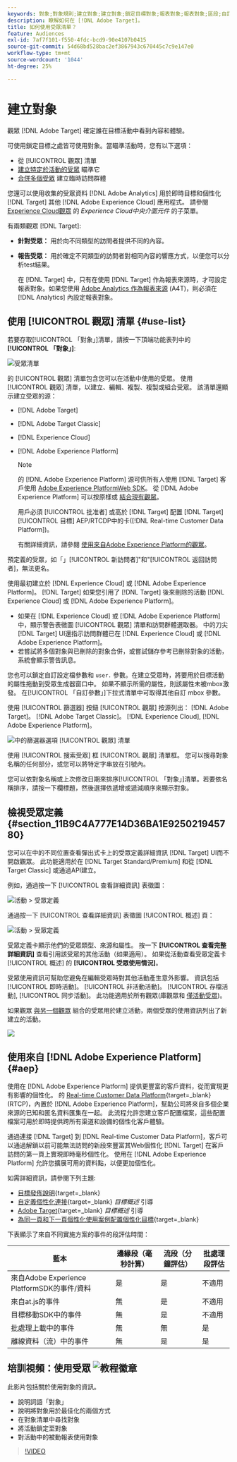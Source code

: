 ```yaml
---
keywords: 對象;對象規則;建立對象;建立對象;鎖定目標對象;報表對象;報表對象;區段;自訂設定檔參數;對象定義;對象清單
description: 瞭解如何在 [!DNL Adobe Target]。
title: 如何使用受眾清單？
feature: Audiences
exl-id: 7af7f101-f550-4fdc-bcd9-90e4107b0415
source-git-commit: 54d68bd528bac2ef3867943c670445c7c9e147e0
workflow-type: tm+mt
source-wordcount: '1044'
ht-degree: 25%

---
```


# 建立對象

觀眾 [!DNL Adobe Target] 確定誰在目標活動中看到內容和體驗。

可使用鎖定目標之處皆可使用對象。當瞄準活動時，您有以下選項：

* 從 [!UICONTROL 觀眾] 清單
* [建立特定於活動的受眾](/help/c-target/creating-activity-only-audience.md) 瞄準它
* [合併多個受眾](/help/c-target/combining-multiple-audiences.md#concept_A7386F1EA4394BD2AB72399C225981E5) 建立臨時訪問群體

您還可以使用收集的受眾資料 [!DNL Adobe Analytics] 用於即時目標和個性化 [!DNL Target] 其他 [!DNL Adobe Experience Cloud] 應用程式。 請參閱 [Experience Cloud觀眾](https://experienceleague.adobe.com/docs/core-services/interface/audiences/audience-library.html??lang=zh-Hant) 的 *Experience Cloud中央介面元件* 的子菜單。

有兩類觀眾 [!DNL Target]:

* **針對受眾：** 用於向不同類型的訪問者提供不同的內容。
* **報告受眾：** 用於確定不同類型的訪問者對相同內容的響應方式，以便您可以分析test結果。

   在 [!DNL Target] 中，只有在使用 [!DNL Target] 作為報表來源時，才可設定報表對象。如果您使用 [ Adobe Analytics 作為報表來源](/help/c-integrating-target-with-mac/a4t/a4t.md) (A4T)，則必須在 [!DNL Analytics] 內設定報表對象。

## 使用 [!UICONTROL 觀眾] 清單 {#use-list}

若要存取[!UICONTROL 「對象」]清單，請按一下頂端功能表列中的&#x200B;**[!UICONTROL 「對象」]**:

![受眾清單](assets/audiences_list.png)

的 [!UICONTROL 觀眾] 清單包含您可以在活動中使用的受眾。 使用 [!UICONTROL 觀眾] 清單，以建立、編輯、複製、複製或組合受眾。 該清單還顯示建立受眾的源：

* [!DNL Adobe Target]
* [!DNL Adobe Target Classic]
* [!DNL Experience Cloud]
* [!DNL Adobe Experience Platform]

   >[!NOTE]
   >
   >的 [!DNL Adobe Experience Platform] 源可供所有人使用 [!DNL Target] 客戶使用 [Adobe Experience PlatformWeb SDK](/help/c-implementing-target/c-implementing-target-for-client-side-web/aep-web-sdk.md)。 從 [!DNL Adobe Experience Platform] 可以按原樣或 [結合現有觀眾](/help/c-target/combining-multiple-audiences.md)。
   >
   >用戶必須 [!UICONTROL 批准者] 或高於 [!DNL Target] 配置 [!DNL Target] [!UICONTROL 目標] AEP/RTCDP中的卡([!DNL Real-time Customer Data Platform])。
   >
   >有關詳細資訊，請參閱 [使用來自Adobe Experience Platform的觀眾](#aep)。

預定義的受眾，如「」[!UICONTROL 新訪問者]&quot;和&quot;[!UICONTROL 返回訪問者]，無法更名。

使用最初建立於 [!DNL Experience Cloud] 或 [!DNL Adobe Experience Platform]。 [!DNL Target] 如果您引用了 [!DNL Target] 後來刪除的活動 [!DNL Experience Cloud] 或 [!DNL Adobe Experience Platform]。

* 如果在 [!DNL Experience Cloud] 或 [!DNL Adobe Experience Platform]中，顯示警告表徵圖 [!UICONTROL 觀眾] 清單和訪問群體選取器。 中的刀尖 [!DNL Target] UI還指示訪問群體已在 [!DNL Experience Cloud] 或 [!DNL Adobe Experience Platform]。
* 若嘗試將多個對象與已刪除的對象合併，或嘗試儲存參考已刪除對象的活動，系統會顯示警告訊息。

您也可以鎖定自訂設定檔參數和 `user.` 參數。在建立受眾時，將要用於目標活動的屬性拖動到受眾生成器窗口中。 如果不顯示所需的屬性，則該屬性未被mbox激發。 在[!UICONTROL 「自訂參數」]下拉式清單中可取得其他自訂 mbox 參數。

使用 [!UICONTROL 篩選器] 按鈕 [!UICONTROL 觀眾] 按源列出： [!DNL Adobe Target]。 [!DNL Adobe Target Classic]。 [!DNL Experience Cloud], [!DNL Adobe Experience Platform]。

![中的篩選器選項 [!UICONTROL 觀眾] 清單](assets/filters.png)

使用 [!UICONTROL 搜索受眾] 框 [!UICONTROL 觀眾] 清單框。 您可以搜尋對象名稱的任何部分，或您可以將特定字串放在引號內。

您可以依對象名稱或上次修改日期來排序[!UICONTROL 「對象」]清單。若要依名稱排序，請按一下欄標題，然後選擇依遞增或遞減順序來顯示對象。

## 檢視受眾定義 {#section_11B9C4A777E14D36BA1E925021945780}

您可以在中的不同位置查看彈出式卡上的受眾定義詳細資訊 [!DNL Target] UI而不開啟觀眾。 此功能適用於在 [!DNL Target Standard/Premium] 和從 [!DNL Target Classic] 或通過API建立。

例如，通過按一下 [!UICONTROL 查看詳細資訊] 表徵圖：

![活動 > 受眾定義](assets/audience_definition_list.png)

通過按一下 [!UICONTROL 查看詳細資訊] 表徵圖 [!UICONTROL 概述] 頁：

![活動 > 受眾定義](assets/view-details-activity-overview.png)

受眾定義卡顯示他們的受眾類型、來源和屬性。 按一下 **[!UICONTROL 查看完整詳細資訊]** 查看引用該受眾的其他活動（如果適用）。 如果從活動查看受眾定義卡 [!UICONTROL 概述] 的 **[!UICONTROL 受眾使用情況]**。

受眾使用資訊可幫助您避免在編輯受眾時對其他活動產生意外影響。 資訊包括 [!UICONTROL 即時活動]。 [!UICONTROL 非活動活動]。 [!UICONTROL 存檔活動], [!UICONTROL 同步活動]。 此功能適用於所有觀眾(庫觀眾和 [僅活動受眾](/help/c-target/creating-activity-only-audience.md#concept_A6BADCF530ED4AE1852E677FEBE68483))。

如果觀眾 [與另一個觀眾](/help/c-target/combining-multiple-audiences.md) 組合的受眾用於建立活動，兩個受眾的使用資訊列出了新建立的活動。

![](assets/audience_definition_list_usage.png)

<!--The following audience definition card is for an audience imported from the Adobe Experience Cloud. In this instance, the audience was imported from Adobe Audience Manager (AAM).

![Usage tab on Audience Definition card](assets/audience_definition_mc.png)

The following details are available for these imported audience types:

| Audience Type | Details |
|--- |--- |
|Mobile audience|Marketing Name, Vendor, and Model.<br>The `matches | does not match` operator displays instead of `equals | does not equal`<br>![Imported Mobile Audience](/help/c-target/c-audiences/assets/imported_mobile_audience.png).|
|Visitor-behavior audience|**user.categoryAffinity:** `categoryAffinity` with `FAVORITE` parameter.<br>![Imported Category Affinity](/help/c-target/c-audiences/assets/imported_category_affinity.png)<br>**Monitoring:** Monitoring service equals true.<br>**No Monitoring Service:** Monitoring service equals false.<br>![Imported Monitoring](/help/c-target/c-audiences/assets/imported_monitoring.png)|
|Audiences using the NOT operator|**Single Rule:** Target displays the audience in the format `[All Visitor AND [NOT [rule]`. Single NOT rule displays with AND with `AllVisitor` audience.<br>![Imported Not Audience](/help/c-target/c-audiences/assets/imported_not_audience.png)|

Keep the following points in mind as you work with imported audiences:

* Expression target audiences are no longer supported in Target Standard/Premium. 
* Target Standard/Premium does not support some deprecated audiences or has improved operators for ease of use. Because of this, the definition of an imported audience, although working as per definition, does not mean that same is now available for creation in the Standard/Premium interface. For example, Social Audiences are visible with their rules but Target Standard/Premium does not allow social audiences to be created.-->

## 使用來自 [!DNL Adobe Experience Platform] {#aep}

使用在 [!DNL Adobe Experience Platform] 提供更豐富的客戶資料，從而實現更有影響的個性化。 的 [Real-time Customer Data Platform](https://experienceleague.adobe.com/docs/experience-platform/rtcdp/overview.html){target=_blank}(RTCP)，內置於 [!DNL Adobe Experience Platform]，幫助公司將來自多個企業來源的已知和匿名資料匯集在一起。 此流程允許您建立客戶配置檔案，這些配置檔案可用於即時提供跨所有渠道和設備的個性化客戶體驗。

通過連接 [!DNL Target] 到 [!DNL Real-time Customer Data Platform]，客戶可以通過解鎖以前可能無法訪問的新段來豐富其Web個性化 [!DNL Target] 在客戶訪問的第一頁上實現即時毫秒個性化。 使用在 [!DNL Adobe Experience Platform] 允許您擴展可用的資料點，以便更加個性化。

如需詳細資訊，請參閱下列主題:

* [目標發佈說明](https://experienceleague.adobe.com/docs/experience-platform/release-notes/latest.html?lang=en#destinations){target=_blank}
* [自定義個性化連接](https://experienceleague.adobe.com/docs/experience-platform/destinations/catalog/personalization/custom-personalization.html){target=_blank} *目標概述* 引導
* [Adobe Target](https://experienceleague.adobe.com/docs/experience-platform/destinations/catalog/personalization/adobe-target-connection.html){target=_blank} *目標概述* 引導
* [為同一頁和下一頁個性化使用案例配置個性化目標](https://www.adobe.com/go/destinations-edge-personalization-en){target=_blank}

下表顯示了來自不同實施方案的事件的段評估時間：

| 藍本 | 邊緣段（毫秒計算） | 流段（分鐘評估） | 批處理段評估 |
| --- | --- | --- | --- |
| 來自Adobe Experience PlatformSDK的事件/資料 | 是 | 是 | 不適用 |
| 來自at.js的事件 | 無 | 是 | 不適用 |
| 目標移動SDK中的事件 | 無 | 是 | 不適用 |
| 批處理上載中的事件 | 無 | 無 | 是 |
| 離線資料（流）中的事件 | 無 | 是 | 是 |

## 培訓視頻：使用受眾 ![教程徽章](/help/assets/tutorial.png)

此影片包括關於使用對象的資訊。

* 說明詞語「對象」
* 說明將對象用於最佳化的兩個方式
* 在對象清單中尋找對象
* 將活動鎖定至對象
* 對活動中的被動報表使用對象

>[!VIDEO](https://video.tv.adobe.com/v/17398)
